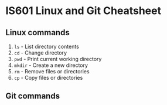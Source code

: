 # IS601 Linux and Git Cheatsheet


## Linux commands
1. `ls` - List directory contents
2. `cd` - Change directory
3. `pwd` - Print current working directory
4. `mkdir` - Create a new directory
5. `rm` - Remove files or directories
6. `cp` - Copy files or directories

## Git commands
